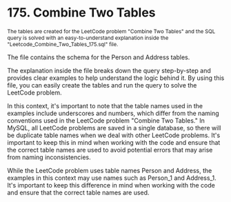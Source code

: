 # 175. Combine Two Tables

<p style="font-size: 12px;">
The tables are created for the LeetCode problem "Combine Two Tables" and the SQL query is solved with an easy-to-understand explanation inside the "Leetcode_Combine_Two_Tables_175.sql" file.

The file contains the schema for the Person and Address tables.

The explanation inside the file breaks down the query step-by-step and provides clear examples to help understand the logic behind it. By using this file, you can easily create the tables and run the query to solve the LeetCode problem.

In this context, it's important to note that the table names used in the examples include underscores and numbers, which differ from the naming conventions used in the LeetCode problem "Combine Two Tables." In MySQL, all LeetCode problems are saved in a single database, so there will be duplicate table names when we deal with other LeetCode problems. It's important to keep this in mind when working with the code and ensure that the correct table names are used to avoid potential errors that may arise from naming inconsistencies.

While the LeetCode problem uses table names Person and Address, the examples in this context may use names such as Person_1 and Address_1. It's important to keep this difference in mind when working with the code and ensure that the correct table names are used.

</p>
